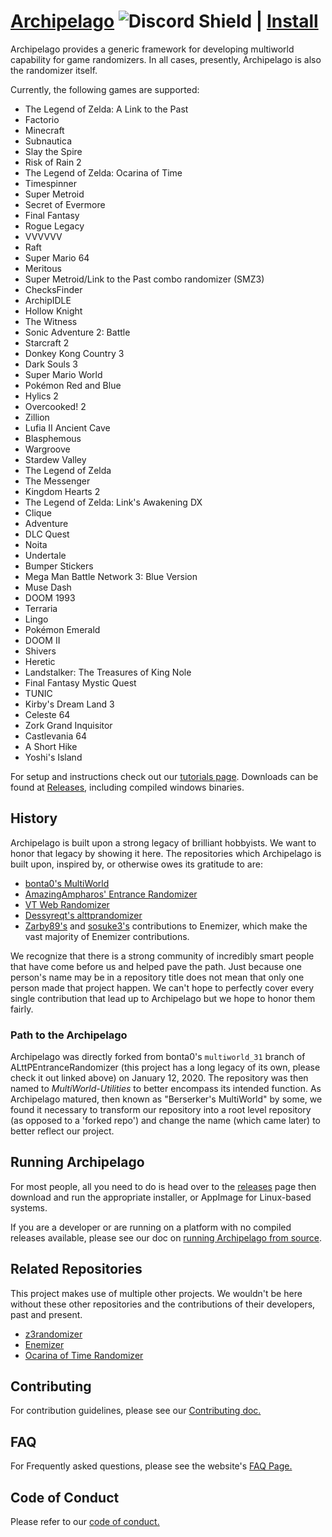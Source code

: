# [Archipelago](https://archipelago.gg) ![Discord Shield](https://discordapp.com/api/guilds/731205301247803413/widget.png?style=shield) | [Install](https://github.com/ArchipelagoMW/Archipelago/releases)

Archipelago provides a generic framework for developing multiworld capability for game randomizers. In all cases, presently, Archipelago is also the randomizer itself.

Currently, the following games are supported:
* The Legend of Zelda: A Link to the Past
* Factorio
* Minecraft
* Subnautica
* Slay the Spire
* Risk of Rain 2
* The Legend of Zelda: Ocarina of Time
* Timespinner
* Super Metroid
* Secret of Evermore
* Final Fantasy
* Rogue Legacy
* VVVVVV
* Raft
* Super Mario 64
* Meritous
* Super Metroid/Link to the Past combo randomizer (SMZ3)
* ChecksFinder
* ArchipIDLE
* Hollow Knight
* The Witness
* Sonic Adventure 2: Battle
* Starcraft 2
* Donkey Kong Country 3
* Dark Souls 3
* Super Mario World
* Pokémon Red and Blue
* Hylics 2
* Overcooked! 2
* Zillion
* Lufia II Ancient Cave
* Blasphemous
* Wargroove
* Stardew Valley
* The Legend of Zelda
* The Messenger
* Kingdom Hearts 2
* The Legend of Zelda: Link's Awakening DX
* Clique
* Adventure
* DLC Quest
* Noita
* Undertale
* Bumper Stickers
* Mega Man Battle Network 3: Blue Version
* Muse Dash
* DOOM 1993
* Terraria
* Lingo
* Pokémon Emerald
* DOOM II
* Shivers
* Heretic
* Landstalker: The Treasures of King Nole
* Final Fantasy Mystic Quest
* TUNIC
* Kirby's Dream Land 3
* Celeste 64
* Zork Grand Inquisitor
* Castlevania 64
* A Short Hike
* Yoshi's Island

For setup and instructions check out our [tutorials page](https://archipelago.gg/tutorial/).
Downloads can be found at [Releases](https://github.com/ArchipelagoMW/Archipelago/releases), including compiled
windows binaries.

## History

Archipelago is built upon a strong legacy of brilliant hobbyists. We want to honor that legacy by showing it here. The repositories which Archipelago is built upon, inspired by, or otherwise owes its gratitude to are:

* [bonta0's MultiWorld](https://github.com/Bonta0/ALttPEntranceRandomizer/tree/multiworld_31)
* [AmazingAmpharos' Entrance Randomizer](https://github.com/AmazingAmpharos/ALttPEntranceRandomizer)
* [VT Web Randomizer](https://github.com/sporchia/alttp_vt_randomizer)
* [Dessyreqt's alttprandomizer](https://github.com/Dessyreqt/alttprandomizer)
* [Zarby89's](https://github.com/Ijwu/Enemizer/commits?author=Zarby89) and [sosuke3's](https://github.com/Ijwu/Enemizer/commits?author=sosuke3) contributions to Enemizer, which make the vast majority of Enemizer contributions.

We recognize that there is a strong community of incredibly smart people that have come before us and helped pave the path. Just because one person's name may be in a repository title does not mean that only one person made that project happen. We can't hope to perfectly cover every single contribution that lead up to Archipelago but we hope to honor them fairly.

### Path to the Archipelago
Archipelago was directly forked from bonta0's `multiworld_31` branch of ALttPEntranceRandomizer (this project has a long legacy of its own, please check it out linked above) on January 12, 2020. The repository was then named to _MultiWorld-Utilities_ to better encompass its intended function. As Archipelago matured, then known as "Berserker's MultiWorld" by some, we found it necessary to transform our repository into a root level repository (as opposed to a 'forked repo') and change the name (which came later) to better reflect our project.

## Running Archipelago
For most people, all you need to do is head over to the [releases](https://github.com/ArchipelagoMW/Archipelago/releases) page then download and run the appropriate installer, or AppImage for Linux-based systems.

If you are a developer or are running on a platform with no compiled releases available, please see our doc on [running Archipelago from source](docs/running%20from%20source.md).

## Related Repositories
This project makes use of multiple other projects. We wouldn't be here without these other repositories and the contributions of their developers, past and present.

* [z3randomizer](https://github.com/ArchipelagoMW/z3randomizer)
* [Enemizer](https://github.com/Ijwu/Enemizer)
* [Ocarina of Time Randomizer](https://github.com/TestRunnerSRL/OoT-Randomizer)

## Contributing
For contribution guidelines, please see our [Contributing doc.](/docs/contributing.md)

## FAQ
For Frequently asked questions, please see the website's [FAQ Page.](https://archipelago.gg/faq/en/)

## Code of Conduct
Please refer to our [code of conduct.](/docs/code_of_conduct.md)
